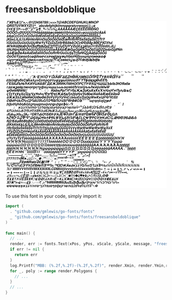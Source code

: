 # freesansboldoblique

![freesansboldoblique](freesansboldoblique.png)

To use this font in your code, simply import it:

```go
import (
  . "github.com/gmlewis/go-fonts/fonts"
  _ "github.com/gmlewis/go-fonts/fonts/freesansboldoblique"
)

func main() {
  // ...
  render, err := fonts.Text(xPos, yPos, xScale, yScale, message, "freesansboldoblique")
  if err != nil {
    return err
  }
  log.Printf("MBB: (%.2f,%.2f)-(%.2f,%.2f)", render.Xmin, render.Ymin,render.Xmax, render.Ymax)
  for _, poly := range render.Polygons {
    // ...
  }
  // ...
}
```
